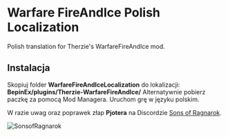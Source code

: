 # Warfare FireAndIce Polish Localization
Polish translation for Therzie's WarfareFireAndIce mod.

## Instalacja

Skopiuj folder **WarfareFireAndIceLocalization** do lokalizacji: **BepinEx/plugins/Therzie-WarfareFireAndIce/**
Alternatywnie pobierz paczkę za pomocą Mod Managera.
Uruchom grę w języku polskim.


W razie uwag oraz poprawek złap **Pjotera** na Discordzie [Sons of Ragnarok](https://discord.gg/Bxt8tdQgjS).

![SonsofRagnarok](https://i.imgur.com/G6SKC1W.png)